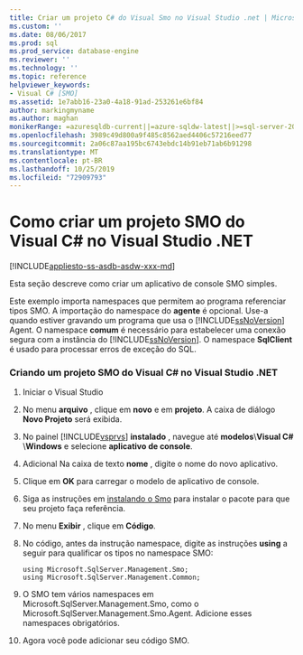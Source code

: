 ```yaml
---
title: Criar um projeto C# do Visual Smo no Visual Studio .net | Microsoft Docs
ms.custom: ''
ms.date: 08/06/2017
ms.prod: sql
ms.prod_service: database-engine
ms.reviewer: ''
ms.technology: ''
ms.topic: reference
helpviewer_keywords:
- Visual C# [SMO]
ms.assetid: 1e7abb16-23a0-4a18-91ad-253261e6bf84
author: markingmyname
ms.author: maghan
monikerRange: =azuresqldb-current||=azure-sqldw-latest||>=sql-server-2016||=sqlallproducts-allversions||>=sql-server-linux-2017||=azuresqldb-mi-current
ms.openlocfilehash: 3989c49d800a9f485c8562aed4406c57216eed77
ms.sourcegitcommit: 2a06c87aa195bc6743ebdc14b91eb71ab6b91298
ms.translationtype: MT
ms.contentlocale: pt-BR
ms.lasthandoff: 10/25/2019
ms.locfileid: "72909793"
---
```

# <a name="how-to-create-a-visual-c-smo-project-in-visual-studio-net"></a>Como criar um projeto SMO do Visual C# no Visual Studio .NET
[!INCLUDE[appliesto-ss-asdb-asdw-xxx-md](../../includes/appliesto-ss-asdb-asdw-xxx-md.md)]

  Esta seção descreve como criar um aplicativo de console SMO simples.  
  
 Este exemplo importa namespaces que permitem ao programa referenciar tipos SMO. A importação do namespace do **agente** é opcional. Use-a quando estiver gravando um programa que usa o [!INCLUDE[ssNoVersion](../../includes/ssnoversion-md.md)] Agent. O namespace **comum** é necessário para estabelecer uma conexão segura com a instância do [!INCLUDE[ssNoVersion](../../includes/ssnoversion-md.md)]. O namespace **SqlClient** é usado para processar erros de exceção do SQL.  
  
### <a name="creating-a-visual-c-smo-project-in-visual-studionet"></a>Criando um projeto SMO do Visual C# no Visual Studio .NET  
  
1. Iniciar o Visual Studio
  
2. No menu **arquivo** , clique em **novo** e em **projeto**.  A caixa de diálogo **Novo Projeto** será exibida.   
  
3. No painel [!INCLUDE[vsprvs](../../includes/vsprvs-md.md)] **instalado** , navegue até **modelos**\\**Visual C#** \\**Windows** e selecione **aplicativo de console**.  
  
4. Adicional Na caixa de texto **nome** , digite o nome do novo aplicativo.  

5. Clique em **OK** para carregar o modelo de aplicativo de console.  

6. Siga as instruções em [instalando o Smo](installing-smo.md) para instalar o pacote para que seu projeto faça referência.
  
7. No menu **Exibir** , clique em **Código**.
    
8. No código, antes da instrução namespace, digite as instruções **using** a seguir para qualificar os tipos no namespace SMO:
  
    ```  
    using Microsoft.SqlServer.Management.Smo;  
    using Microsoft.SqlServer.Management.Common;  
    ```  
  
15. O SMO tem vários namespaces em Microsoft.SqlServer.Management.Smo, como o Microsoft.SqlServer.Management.Smo.Agent. Adicione esses namespaces obrigatórios.  
  
16. Agora você pode adicionar seu código SMO.  


